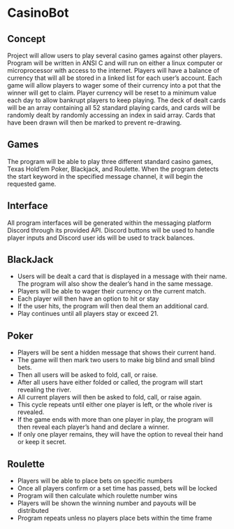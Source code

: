 # CasinoBot
## Concept
Project will allow users to play several casino games against other players. Program will be written in ANSI C and will run on either a linux computer or microprocessor with access to the internet. Players will have a balance of currency that will all be stored in a linked list for each user’s account. Each game will allow players to wager some of their currency into a pot that the winner will get to claim. Player currency will be reset to a minimum value each day to allow bankrupt players to keep playing. The deck of dealt cards will be an array containing all 52 standard playing cards, and cards will be randomly dealt by randomly accessing an index in said array. Cards that have been drawn will then be marked to prevent re-drawing.
## Games
The program will be able to play three different standard casino games, Texas Hold’em Poker, Blackjack, and Roulette. When the program detects the start keyword in the specified message channel, it will begin the requested game.
## Interface
All program interfaces will be generated within the messaging platform Discord through its provided API. Discord buttons will be used to handle player inputs and Discord user ids will be used to track balances.
## BlackJack
- Users will be dealt a card that is displayed in a message with their name. The program will also show the dealer’s hand in the same message. 
- Players will be able to wager their currency on the current match.
- Each player will then have an option to hit or stay
- If the user hits, the program will then deal them an additional card. 
- Play continues until all players stay or exceed 21. 
## Poker
- Players will be sent a hidden message that shows their current hand.
- The game will then mark two users to make big blind and small blind bets.
- Then all users will be asked to fold, call, or raise.
- After all users have either folded or called, the program will start revealing the river.
- All current players will then be asked to fold, call, or raise again.
- This cycle repeats until either one player is left, or the whole river is revealed.
- If the game ends with more than one player in play, the program will then reveal each player’s hand and declare a winner.
- If only one player remains, they will have the option to reveal their hand or keep it secret.
## Roulette
- Players will be able to place bets on specific numbers
- Once all players confirm or a set time has passed, bets will be locked
- Program will then calculate which roulette number wins
- Players will be shown the winning number and payouts will be distributed
- Program repeats unless no players place bets within the time frame
